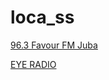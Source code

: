 # loca_ss

[96.3 Favour FM Juba](https://us5new.listen2myradio.com:2199/listen.php?port=8106&type=ice&mount=live?n=df5c2f6ed522533fa839)

[EYE RADIO](https://media.streambrothers.com:2000/tunein/8000/stream/pls?n=0ab2fc841c2e92948b7e)

